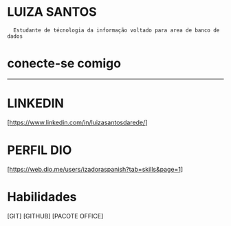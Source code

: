  # LUIZA SANTOS
  
      Estudante de técnologia da informação voltado para area de banco de dados

 # conecte-se comigo
_______________________________
# LINKEDIN 
[https://www.linkedin.com/in/luizasantosdarede/]
# PERFIL DIO
[https://web.dio.me/users/izadoraspanish?tab=skills&page=1]

# Habilidades
[GIT] [GITHUB]
[PACOTE OFFICE]
